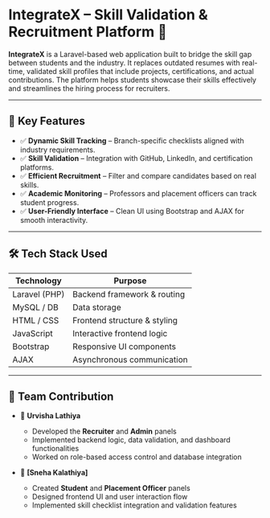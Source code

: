 # IntegrateX – Skill Validation & Recruitment Platform 🚀

**IntegrateX** is a Laravel-based web application built to bridge the skill gap between students and the industry. It replaces outdated resumes with real-time, validated skill profiles that include projects, certifications, and actual contributions. The platform helps students showcase their skills effectively and streamlines the hiring process for recruiters.

---

## 🧠 Key Features

- ✅ **Dynamic Skill Tracking** – Branch-specific checklists aligned with industry requirements.
- ✅ **Skill Validation** – Integration with GitHub, LinkedIn, and certification platforms.
- ✅ **Efficient Recruitment** – Filter and compare candidates based on real skills.
- ✅ **Academic Monitoring** – Professors and placement officers can track student progress.
- ✅ **User-Friendly Interface** – Clean UI using Bootstrap and AJAX for smooth interactivity.

---

## 🛠️ Tech Stack Used

| Technology     | Purpose                         |
|----------------|----------------------------------|
| Laravel (PHP)  | Backend framework & routing     |
| MySQL / DB     | Data storage                    |
| HTML / CSS     | Frontend structure & styling    |
| JavaScript     | Interactive frontend logic      |
| Bootstrap      | Responsive UI components        |
| AJAX           | Asynchronous communication      |

---

## 👥 Team Contribution

- 🔹 **Urvisha Lathiya**  
  - Developed the **Recruiter** and **Admin** panels  
  - Implemented backend logic, data validation, and dashboard functionalities  
  - Worked on role-based access control and database integration

- 🔹 **[Sneha Kalathiya]**  
  - Created **Student** and **Placement Officer** panels  
  - Designed frontend UI and user interaction flow  
  - Implemented skill checklist integration and validation features

